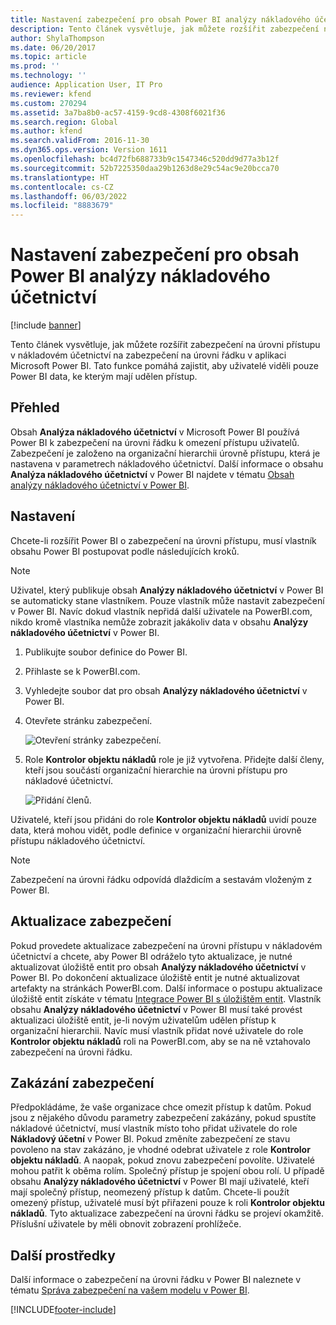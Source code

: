 ```yaml
---
title: Nastavení zabezpečení pro obsah Power BI analýzy nákladového účetnictví
description: Tento článek vysvětluje, jak můžete rozšířit zabezpečení na úrovni přístupu v nákladovém účetnictví na zabezpečení na úrovni řádku v aplikaci Microsoft Power BI.
author: ShylaThompson
ms.date: 06/20/2017
ms.topic: article
ms.prod: ''
ms.technology: ''
audience: Application User, IT Pro
ms.reviewer: kfend
ms.custom: 270294
ms.assetid: 3a7ba8b0-ac57-4159-9cd8-4308f6021f36
ms.search.region: Global
ms.author: kfend
ms.search.validFrom: 2016-11-30
ms.dyn365.ops.version: Version 1611
ms.openlocfilehash: bc4d72fb688733b9c1547346c520dd9d77a3b12f
ms.sourcegitcommit: 52b7225350daa29b1263d8e29c54ac9e20bcca70
ms.translationtype: HT
ms.contentlocale: cs-CZ
ms.lasthandoff: 06/03/2022
ms.locfileid: "8883679"
---
```

# <a name="set-up-security-for-the-cost-accounting-analysis-power-bi-content"></a>Nastavení zabezpečení pro obsah Power BI analýzy nákladového účetnictví

[!include [banner](../includes/banner.md)]

Tento článek vysvětluje, jak můžete rozšířit zabezpečení na úrovni přístupu v nákladovém účetnictví na zabezpečení na úrovni řádku v aplikaci Microsoft Power BI. Tato funkce pomáhá zajistit, aby uživatelé viděli pouze Power BI data, ke kterým mají udělen přístup.

## <a name="overview"></a>Přehled

Obsah **Analýza nákladového účetnictví** v Microsoft Power BI používá Power BI k zabezpečení na úrovni řádku k omezení přístupu uživatelů. Zabezpečení je založeno na organizační hierarchii úrovně přístupu, která je nastavena v parametrech nákladového účetnictví. Další informace o obsahu **Analýza nákladového účetnictví** v Power BI najdete v tématu [Obsah analýzy nákladového účetnictví v Power BI](cost-accounting-analysis-content-pack.md).

## <a name="setup"></a>Nastavení
Chcete-li rozšířit Power BI o zabezpečení na úrovni přístupu, musí vlastník obsahu Power BI postupovat podle následujících kroků.

> [!NOTE]
> Uživatel, který publikuje obsah **Analýzy nákladového účetnictví** v Power BI se automaticky stane vlastníkem. Pouze vlastník může nastavit zabezpečení v Power BI. Navíc dokud vlastník nepřidá další uživatele na PowerBI.com, nikdo kromě vlastníka nemůže zobrazit jakákoliv data v obsahu **Analýzy nákladového účetnictví** v Power BI.

1. Publikujte soubor definice do Power BI.
2. Přihlaste se k PowerBI.com.
3. Vyhledejte soubor dat pro obsah **Analýzy nákladového účetnictví** v Power BI.
4. Otevřete stránku zabezpečení.

    ![Otevření stránky zabezpečení.](./media/CA-picture-1.png)

5. Role **Kontrolor objektu nákladů** role je již vytvořena. Přidejte další členy, kteří jsou součástí organizační hierarchie na úrovni přístupu pro nákladové účetnictví.

    ![Přidání členů.](./media/CA-picture-2.png)

Uživatelé, kteří jsou přidáni do role **Kontrolor objektu nákladů** uvidí pouze data, která mohou vidět, podle definice v organizační hierarchii úrovně přístupu nákladového účetnictví.

> [!NOTE]
> Zabezpečení na úrovni řádku odpovídá dlaždicím a sestavám vloženým z Power BI.

## <a name="updating-security"></a>Aktualizace zabezpečení
Pokud provedete aktualizace zabezpečení na úrovni přístupu v nákladovém účetnictví a chcete, aby Power BI odráželo tyto aktualizace, je nutné aktualizovat úložiště entit pro obsah **Analýzy nákladového účetnictví** v Power BI. Po dokončení aktualizace úložiště entit je nutné aktualizovat artefakty na stránkách PowerBI.com. Další informace o postupu aktualizace úložiště entit získáte v tématu [Integrace Power BI s úložištěm entit](power-bi-integration-entity-store.md#update-entity-store). Vlastník obsahu **Analýzy nákladového účetnictví** v Power BI musí také provést aktualizaci úložiště entit, je-li novým uživatelům udělen přístup k organizační hierarchii. Navíc musí vlastník přidat nové uživatele do role **Kontrolor objektu nákladů** roli na PowerBI.com, aby se na ně vztahovalo zabezpečení na úrovni řádku.

## <a name="disabling-security"></a>Zakázání zabezpečení
Předpokládáme, že vaše organizace chce omezit přístup k datům. Pokud jsou z nějakého důvodu parametry zabezpečení zakázány, pokud spustíte nákladové účetnictví, musí vlastník místo toho přidat uživatele do role **Nákladový účetní** v Power BI. Pokud změníte zabezpečení ze stavu povoleno na stav zakázáno, je vhodné odebrat uživatele z role **Kontrolor objektu nákladů**. A naopak, pokud znovu zabezpečení povolíte. Uživatelé mohou patřit k oběma rolím. Společný přístup je spojení obou rolí. U případě obsahu **Analýzy nákladového účetnictví** v Power BI mají uživatelé, kteří mají společný přístup, neomezený přístup k datům. Chcete-li použít omezený přístup, uživatelé musí být přiřazeni pouze k roli **Kontrolor objektu nákladů**. Tyto aktualizace zabezpečení na úrovni řádku se projeví okamžitě. Příslušní uživatele by měli obnovit zobrazení prohlížeče.

## <a name="additional-resources"></a>Další prostředky
Další informace o zabezpečení na úrovni řádku v Power BI naleznete v tématu [Správa zabezpečení na vašem modelu v Power BI](https://powerbi.microsoft.com/documentation/powerbi-admin-rls/#manage-security-on-your-model).


[!INCLUDE[footer-include](../../../includes/footer-banner.md)]